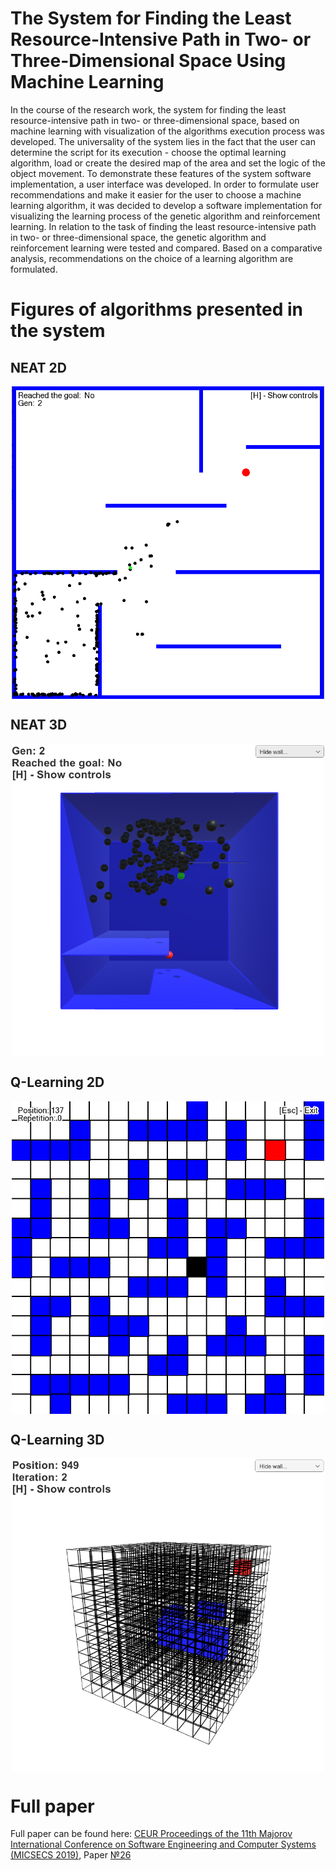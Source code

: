 # The System for Finding the Least Resource-Intensive Path in Two- or Three-Dimensional Space Using Machine Learning

In the course of the research work, the system for finding the least resource-intensive path in two- or three-dimensional space, based on machine learning with visualization of the algorithms execution process was developed. The universality of the system lies in the fact that the user can determine the script for its execution - choose the optimal learning algorithm, load or create the desired map of the area and set the logic of the object movement. To demonstrate these features of the system software implementation, a user interface was developed. In order to formulate user recommendations and make it easier for the user to choose a machine learning algorithm, it was decided to develop a software implementation for visualizing the learning process of the genetic algorithm and reinforcement learning. In relation to the task of finding the least resource-intensive path in two- or three-dimensional space, the genetic algorithm and reinforcement learning were tested and compared. Based on a comparative analysis, recommendations on the choice of a learning algorithm are formulated.

# Figures of algorithms presented in the system

## NEAT 2D

<p align="center">
  <img align="center" width="500" height="500" src="Demo%20Files/Figures/NEATLearn2D.png">
</p>

## NEAT 3D

<p align="center">
  <img align="center" width="500" height="500" src="Demo%20Files/Figures/NEATLearn3D.png">
</p>

## Q-Learning 2D

<p align="center">
  <img align="center" width="500" height="500" src="Demo%20Files/Figures/QLLearn2D.png">
</p>

## Q-Learning 3D

<p align="center">
  <img align="center" width="500" height="500" src="Demo%20Files/Figures/QLLearn3D.png">
</p>

# Full paper

Full paper can be found here: [CEUR Proceedings of the 11th Majorov International Conference on Software Engineering and Computer Systems (MICSECS 2019)](http://ceur-ws.org/Vol-2590/), Paper [№26](http://ceur-ws.org/Vol-2590/paper26.pdf)
